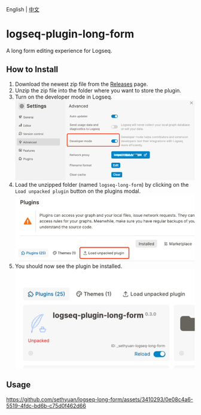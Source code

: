 English | [中文](README.zh.md)

# logseq-plugin-long-form

A long form editing experience for Logseq.

## How to Install

1. Download the newest zip file from the [Releases](https://github.com/sethyuan/logseq-long-form/releases) page.
1. Unzip the zip file into the folder where you want to store the plugin.
1. Turn on the developer mode in Logseq. ![](./assets/developer_mode.png)
1. Load the unzipped folder (named `logseq-long-form`) by clicking on the `Load unpacked plugin` button on the plugins modal. ![](./assets/load_plugin.png)
1. You should now see the plugin be installed. ![](./assets/plugin_installed.png)

## Usage

https://github.com/sethyuan/logseq-long-form/assets/3410293/0e08c4a6-5519-4fdc-bd6b-c75d0f462d66
